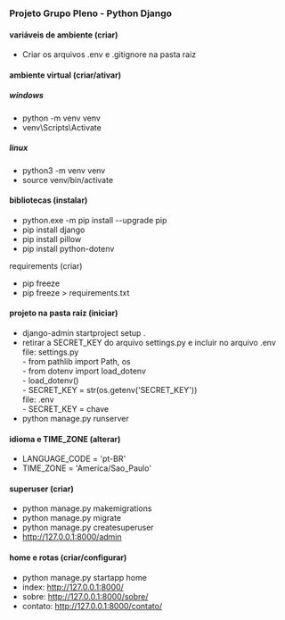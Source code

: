 ### Projeto Grupo Pleno - Python Django


#### variáveis de ambiente (criar)
- Criar os arquivos .env e .gitignore na pasta raiz

#### ambiente virtual (criar/ativar)
##### windows
- python -m venv venv
- venv\Scripts\Activate

##### linux
- python3 -m venv venv
- source venv/bin/activate

#### bibliotecas (instalar)
- python.exe -m pip install --upgrade pip
- pip install django
- pip install pillow
- pip install python-dotenv

requirements (criar)
- pip freeze
- pip freeze > requirements.txt

#### projeto na pasta raiz (iniciar)
- django-admin startproject setup .
- retirar a SECRET_KEY do arquivo settings.py e incluir no arquivo .env<br>
    file: settings.py<br>
        - from pathlib import Path, os<br>
        - from dotenv import load_dotenv<br>
        - load_dotenv()<br>
        - SECRET_KEY = str(os.getenv('SECRET_KEY'))<br>
    file: .env<br>
        - SECRET_KEY = chave<br>
- python manage.py runserver

#### idioma e TIME_ZONE (alterar)
- LANGUAGE_CODE = 'pt-BR'
- TIME_ZONE = 'America/Sao_Paulo'

#### superuser (criar)
- python manage.py makemigrations
- python manage.py migrate
- python manage.py createsuperuser
- http://127.0.0.1:8000/admin

#### home e rotas (criar/configurar)
- python manage.py startapp home
- index: http://127.0.0.1:8000/
- sobre: http://127.0.0.1:8000/sobre/
- contato: http://127.0.0.1:8000/contato/
